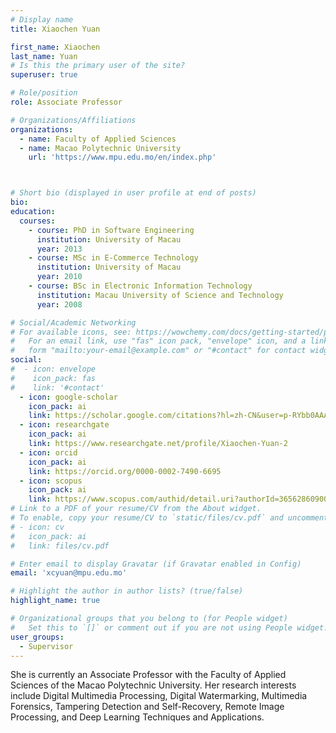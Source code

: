```yaml
---
# Display name
title: Xiaochen Yuan

first_name: Xiaochen
last_name: Yuan
# Is this the primary user of the site?
superuser: true

# Role/position
role: Associate Professor

# Organizations/Affiliations
organizations:
  - name: Faculty of Applied Sciences
  - name: Macao Polytechnic University 
    url: 'https://www.mpu.edu.mo/en/index.php'



# Short bio (displayed in user profile at end of posts)
bio:
education:
  courses:
    - course: PhD in Software Engineering
      institution: University of Macau
      year: 2013
    - course: MSc in E-Commerce Technology
      institution: University of Macau
      year: 2010
    - course: BSc in Electronic Information Technology
      institution: Macau University of Science and Technology
      year: 2008

# Social/Academic Networking
# For available icons, see: https://wowchemy.com/docs/getting-started/page-builder/#icons
#   For an email link, use "fas" icon pack, "envelope" icon, and a link in the
#   form "mailto:your-email@example.com" or "#contact" for contact widget.
social:
#  - icon: envelope
#    icon_pack: fas
#    link: '#contact'
  - icon: google-scholar
    icon_pack: ai
    link: https://scholar.google.com/citations?hl=zh-CN&user=p-RYbb0AAAAJ
  - icon: researchgate
    icon_pack: ai
    link: https://www.researchgate.net/profile/Xiaochen-Yuan-2
  - icon: orcid
    icon_pack: ai
    link: https://orcid.org/0000-0002-7490-6695
  - icon: scopus
    icon_pack: ai
    link: https://www.scopus.com/authid/detail.uri?authorId=36562860900
# Link to a PDF of your resume/CV from the About widget.
# To enable, copy your resume/CV to `static/files/cv.pdf` and uncomment the lines below.
# - icon: cv
#   icon_pack: ai
#   link: files/cv.pdf

# Enter email to display Gravatar (if Gravatar enabled in Config)
email: 'xcyuan@mpu.edu.mo'

# Highlight the author in author lists? (true/false)
highlight_name: true

# Organizational groups that you belong to (for People widget)
#   Set this to `[]` or comment out if you are not using People widget.
user_groups:
  - Supervisor
---
```


She is currently an Associate Professor with the Faculty of Applied Sciences of the Macao Polytechnic University. Her research interests include Digital Multimedia Processing, Digital Watermarking, Multimedia Forensics, Tampering Detection and Self-Recovery, Remote Image Processing, and Deep Learning Techniques and Applications.

